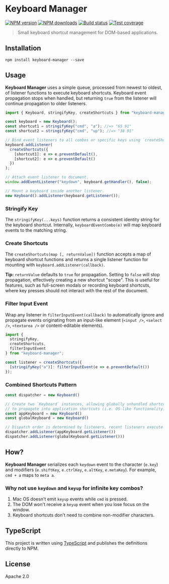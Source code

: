 # Keyboard Manager

[![NPM version](https://img.shields.io/npm/v/keyboard-manager.svg?style=flat)](https://npmjs.org/package/keyboard-manager)
[![NPM downloads](https://img.shields.io/npm/dm/keyboard-manager.svg?style=flat)](https://npmjs.org/package/keyboard-manager)
[![Build status](https://img.shields.io/travis/blakeembrey/keyboard-manager.svg?style=flat)](https://travis-ci.org/blakeembrey/keyboard-manager)
[![Test coverage](https://img.shields.io/coveralls/blakeembrey/keyboard-manager.svg?style=flat)](https://coveralls.io/r/blakeembrey/keyboard-manager?branch=master)

> Small keyboard shortcut management for DOM-based applications.

## Installation

```
npm install keyboard-manager --save
```

## Usage

**Keyboard Manager** uses a simple queue, processed from newest to oldest, of listener functions to execute keyboard shortcuts. Keyboard event propagation stops when handled, but returning `true` from the listener will continue propagation to older listeners.

```js
import { Keyboard, stringifyKey, createShortcuts } from "keyboard-manager";

const keyboard = new Keyboard();
const shortcut1 = stringifyKey("cmd", "a"); //=> "65 91"
const shortcut2 = stringifyKey("cmd", "up"); //=> "38 91"

// Bind event listeners to all combos or specific keys using `createShortcuts`.
keyboard.addListener(
  createShortcuts({
    [shortcut1]: e => e.preventDefault(),
    [shortcut2]: e => e.preventDefault()
  })
);

// Attach event listener to document.
window.addEventListener("keydown", keyboard.getHandler(), false);

// Mount a keyboard inside another listener.
new Keyboard().addListener(keyboard.getListener());
```

### Stringify Key

The `stringifyKey(...keys)` function returns a consistent identity string for the keyboard shortcut. Internally, `keyboardEventCombo(e)` will map keyboard events to the matching string.

### Create Shortcuts

The `createShortcuts(map [, returnValue])` function accepts a map of keyboard shortcut functions and returns a single listener function for mounting with `keyboard.addListener(callback)`.

**Tip:** `returnValue` defaults to `true` for propagation. Setting to `false` will stop propagation, effectively creating a new shortcut "scope". This is useful for features, such as full-screen modals or recording keyboard shortcuts, where key presses should not interact with the rest of the document.

### Filter Input Event

Wrap any listener in `filterInputEvent(callback)` to automatically ignore and propagate events originating from an input-like element (`<input />`, `<select />`, `<textarea />` or content-editable elements).

```js
import {
  stringifyKey,
  createShortcuts,
  filterInputEvent
} from "keyboard-manager";

const listener = createShortcuts({
  [stringifyKey("a")]: filterInputEvent(e => e.preventDefault())
});
```

### Combined Shortcuts Pattern

```js
const dispatcher = new Keyboard()

// Create two `Keyboard` instances, allowing globally unhandled shortcuts
// to propagate into application shortcuts (i.e. OS-like functionality).
const appKeyboard = new Keyboard()
const globalKeyboard = new Keyboard()

// Dispatch order is determined by listeners, recent listeners execute first.
dispatcher.addListener(appKeyboard.getListener())
dispatcher.addListener(globalKeyboard.getListener()))
```

## How?

**Keyboard Manager** serializes each `keydown` event to the character (`e.key`) and modifiers (`e.shiftKey`, `e.ctrlKey`, `e.altKey`, `e.metaKey`). For example, `cmd + a` maps to `meta a`.

### Why not use `keydown` and `keyup` for infinite key combos?

1. Mac OS doesn't emit `keyup` events while `cmd` is pressed.
2. The DOM won't receive a `keyup` event when you lose focus on the window.
3. Keyboard shortcuts don't need to combine non-modifier characters.

## TypeScript

This project is written using [TypeScript](https://github.com/Microsoft/TypeScript) and publishes the definitions directly to NPM.

## License

Apache 2.0
